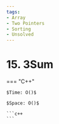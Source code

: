 ```yaml
---
tags:
- Array
- Two Pointers
- Sorting
- Unsolved
---
```



# 15. 3Sum

=== "C++"

    $Time: O()$

    $Space: O()$

    ```c++
    ```